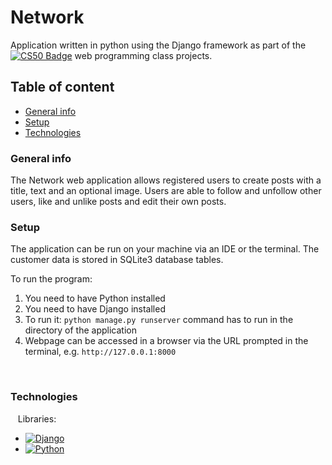 Network
==== 

Application written in python using the Django framework as part of the [![CS50 Badge](https://img.shields.io/badge/-CS50-red)](https://cs50.harvard.edu/web) web programming class projects.

Table of content
----
* [General info](#general-info)
* [Setup](#setup)
* [Technologies](#technologies)

### General info

The Network web application allows registered users to create posts with a title, text and an optional image. Users are able to follow and unfollow other users, like and unlike posts and edit their own posts.


### Setup

The application can be run on your machine via an IDE or the terminal. The customer data is stored in SQLite3 database tables. 

To run the program:
 1. You need to have Python installed
 2. You need to have Django installed
 3. To run it: `python manage.py runserver` command has to run in the directory of the application
 4. Webpage can be accessed in a browser via the URL prompted in the terminal, e.g. `http://127.0.0.1:8000`

 
### Technologies
 
 Libraries:
 * [![Django](https://www.djangoproject.com/m/img/badges/djangoproject120x25.gif)](https://www.djangoproject.com/)
 * [![Python](https://img.shields.io/badge/python%20-%2314354C.svg?&style=for-the-badge&logo=python&logoColor=white)](https://www.python.org/)
